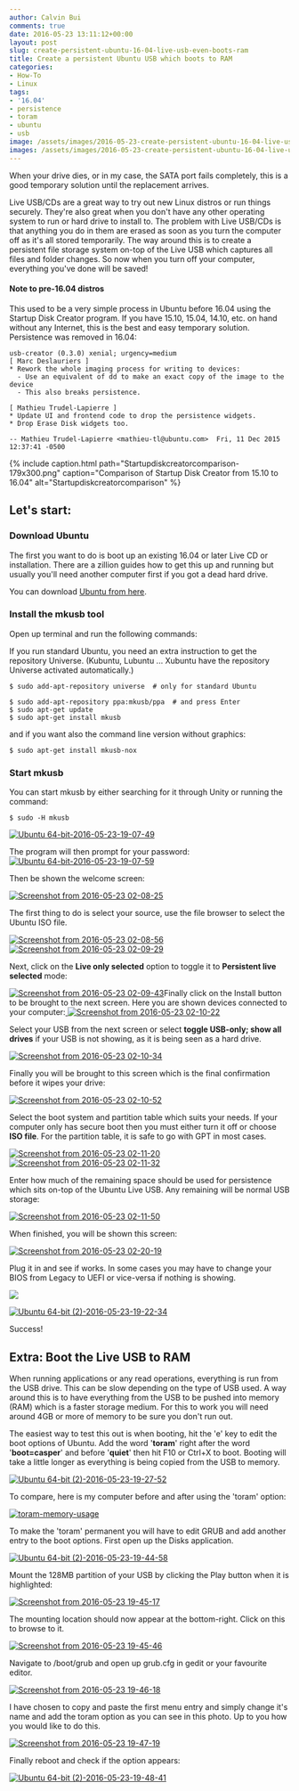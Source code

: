 ```yaml
---
author: Calvin Bui
comments: true
date: 2016-05-23 13:11:12+00:00
layout: post
slug: create-persistent-ubuntu-16-04-live-usb-even-boots-ram
title: Create a persistent Ubuntu USB which boots to RAM
categories:
- How-To
- Linux
tags:
- '16.04'
- persistence
- toram
- ubuntu
- usb
image: /assets/images/2016-05-23-create-persistent-ubuntu-16-04-live-usb-even-boots-ram/featured-image.jpg 
images: /assets/images/2016-05-23-create-persistent-ubuntu-16-04-live-usb-even-boots-ram/
---
```


When your drive dies, or in my case, the SATA port fails completely, this is a good temporary solution until the replacement arrives.

<!-- more -->

Live USB/CDs are a great way to try out new Linux distros or run things securely. They're also great when you don't have any other operating system to run or hard drive to install to. The problem with Live USB/CDs is that anything you do in them are erased as soon as you turn the computer off as it's all stored temporarily. The way around this is to create a persistent file storage system on-top of the Live USB which captures all files and folder changes. So now when you turn off your computer, everything you've done will be saved!

#### Note to pre-16.04 distros

This used to be a very simple process in Ubuntu before 16.04 using the Startup Disk Creator program. If you have 15.10, 15.04, 14.10, etc. on hand without any Internet, this is the best and easy temporary solution. Persistence was removed in 16.04:

```text    
usb-creator (0.3.0) xenial; urgency=medium
[ Marc Deslauriers ]
* Rework the whole imaging process for writing to devices:
  - Use an equivalent of dd to make an exact copy of the image to the device
  - This also breaks persistence.

[ Mathieu Trudel-Lapierre ]
* Update UI and frontend code to drop the persistence widgets.
* Drop Erase Disk widgets too.

-- Mathieu Trudel-Lapierre <mathieu-tl@ubuntu.com>  Fri, 11 Dec 2015 12:37:41 -0500
```

{% include caption.html path="Startupdiskcreatorcomparison-179x300.png" caption="Comparison of Startup Disk Creator from 15.10 to 16.04" alt="Startupdiskcreatorcomparison" %}

## Let's start:

### Download Ubuntu

The first you want to do is boot up an existing 16.04 or later Live CD or installation. There are a zillion guides how to get this up and running but usually you'll need another computer first if you got a dead hard drive.

You can download [Ubuntu from here](http://www.ubuntu.com/download).

### Install the mkusb tool

Open up terminal and run the following commands:

If you run standard Ubuntu, you need an extra instruction to get the repository Universe. (Kubuntu, Lubuntu ... Xubuntu have the repository Universe activated automatically.)

```terminal
$ sudo add-apt-repository universe  # only for standard Ubuntu

$ sudo add-apt-repository ppa:mkusb/ppa  # and press Enter
$ sudo apt-get update
$ sudo apt-get install mkusb
```

and if you want also the command line version without graphics:

```terminal
$ sudo apt-get install mkusb-nox
```

### Start mkusb

You can start mkusb by either searching for it through Unity or running the command:

```terminal
$ sudo -H mkusb
```

[![Ubuntu 64-bit-2016-05-23-19-07-49]({{page.images}}ubuntu-64-bit-2016-05-23-19-07-49.png)]({{page.images}}ubuntu-64-bit-2016-05-23-19-07-49.png)

The program will then prompt for your password:[![Ubuntu 64-bit-2016-05-23-19-07-59]({{page.images}}Ubuntu-64-bit-2016-05-23-19-07-59-300x200.png)]({{page.images}}Ubuntu-64-bit-2016-05-23-19-07-59.png)

Then be shown the welcome screen:

[![Screenshot from 2016-05-23 02-08-25]({{page.images}}Screenshot-from-2016-05-23-02-08-25.png)]({{page.images}}Screenshot-from-2016-05-23-02-08-25.png)

The first thing to do is select your source, use the file browser to select the Ubuntu ISO file.

[![Screenshot from 2016-05-23 02-08-56]({{page.images}}screenshot-from-2016-05-23-02-08-56.png)]({{page.images}}screenshot-from-2016-05-23-02-08-56.png) [![Screenshot from 2016-05-23 02-09-29]({{page.images}}screenshot-from-2016-05-23-02-09-29-e1464005557692.png)]({{page.images}}Screenshot-from-2016-05-23-02-09-29.png)

Next, click on the **Live only selected** option to toggle it to **Persistent live selected** mode:

[![Screenshot from 2016-05-23 02-09-43]({{page.images}}screenshot-from-2016-05-23-02-09-43.png)]({{page.images}}screenshot-from-2016-05-23-02-09-43.png)Finally click on the Install button to be brought to the next screen. Here you are shown devices connected to your computer:[
]({{page.images}}screenshot-from-2016-05-23-02-10-07.png) [![Screenshot from 2016-05-23 02-10-22]({{page.images}}screenshot-from-2016-05-23-02-10-22.png)]({{page.images}}screenshot-from-2016-05-23-02-10-22.png)

Select your USB from the next screen or select **toggle USB-only; show all drives** if your USB is not showing, as it is being seen as a hard drive.

[![Screenshot from 2016-05-23 02-10-34]({{page.images}}screenshot-from-2016-05-23-02-10-34.png)]({{page.images}}screenshot-from-2016-05-23-02-10-34.png)

Finally you will be brought to this screen which is the final confirmation before it wipes your drive:

[![Screenshot from 2016-05-23 02-10-52]({{page.images}}screenshot-from-2016-05-23-02-10-52.png)]({{page.images}}screenshot-from-2016-05-23-02-10-52.png)

Select the boot system and partition table which suits your needs. If your computer only has secure boot then you must either turn it off or choose **ISO file**. For the partition table, it is safe to go with GPT in most cases.

[![Screenshot from 2016-05-23 02-11-20]({{page.images}}screenshot-from-2016-05-23-02-11-20.png)]({{page.images}}screenshot-from-2016-05-23-02-11-20.png) [![Screenshot from 2016-05-23 02-11-32]({{page.images}}screenshot-from-2016-05-23-02-11-32.png)]({{page.images}}screenshot-from-2016-05-23-02-11-32.png)

Enter how much of the remaining space should be used for persistence which sits on-top of the Ubuntu Live USB. Any remaining will be normal USB storage:

[![Screenshot from 2016-05-23 02-11-50]({{page.images}}screenshot-from-2016-05-23-02-11-50.png)]({{page.images}}screenshot-from-2016-05-23-02-11-50.png)

When finished, you will be shown this screen:

[![Screenshot from 2016-05-23 02-20-19]({{page.images}}screenshot-from-2016-05-23-02-20-19.png)]({{page.images}}screenshot-from-2016-05-23-02-20-19.png)

Plug it in and see if works. In some cases you may have to change your BIOS from Legacy to UEFI or vice-versa if nothing is showing.

[![]({{page.images}}Ubuntu-64-bit-2-2016-05-23-19-21-06-1024x768.png)]({{page.images}}ubuntu-64-bit-2-2016-05-23-19-21-06.png)

[![Ubuntu 64-bit (2)-2016-05-23-19-22-34]({{page.images}}Ubuntu-64-bit-2-2016-05-23-19-22-34-1024x768.png)]({{page.images}}ubuntu-64-bit-2-2016-05-23-19-22-34.png)

Success!

## Extra: Boot the Live USB to RAM

When running applications or any read operations, everything is run from the USB drive. This can be slow depending on the type of USB used. A way around this is to have everything from the USB to be pushed into memory (RAM) which is a faster storage medium. For this to work you will need around 4GB or more of memory to be sure you don't run out.

The easiest way to test this out is when booting, hit the 'e' key to edit the boot options of Ubuntu. Add the word '**toram**' right after the word '**boot=casper**' and before '**quiet**' then hit F10 or Ctrl+X to boot. Booting will take a little longer as everything is being copied from the USB to memory.

[![Ubuntu 64-bit (2)-2016-05-23-19-27-52]({{page.images}}Ubuntu-64-bit-2-2016-05-23-19-27-52-1024x768.png)]({{page.images}}ubuntu-64-bit-2-2016-05-23-19-27-52.png)

To compare, here is my computer before and after using the 'toram' option:

[![toram-memory-usage]({{page.images}}toram-memory-usage.png)]({{page.images}}toram-memory-usage.png)

To make the 'toram' permanent you will have to edit GRUB and add another entry to the boot options. First open up the Disks application.

[![Ubuntu 64-bit (2)-2016-05-23-19-44-58]({{page.images}}ubuntu-64-bit-2-2016-05-23-19-44-58-1.png)]({{page.images}}ubuntu-64-bit-2-2016-05-23-19-44-58-1.png)

Mount the 128MB partition of your USB by clicking the Play button when it is highlighted:

[![Screenshot from 2016-05-23 19-45-17]({{page.images}}screenshot-from-2016-05-23-19-45-17.png)]({{page.images}}screenshot-from-2016-05-23-19-45-17.png)

The mounting location should now appear at the bottom-right. Click on this to browse to it.

[![Screenshot from 2016-05-23 19-45-46]({{page.images}}screenshot-from-2016-05-23-19-45-46.png)]({{page.images}}screenshot-from-2016-05-23-19-45-46.png)

Navigate to /boot/grub and open up grub.cfg in gedit or your favourite editor.

[![Screenshot from 2016-05-23 19-46-18]({{page.images}}Screenshot-from-2016-05-23-19-46-18.png)]({{page.images}}Screenshot-from-2016-05-23-19-46-18.png)

I have chosen to copy and paste the first menu entry and simply change it's name and add the toram option as you can see in this photo. Up to you how you would like to do this.

[![Screenshot from 2016-05-23 19-47-19]({{page.images}}screenshot-from-2016-05-23-19-47-19.png)]({{page.images}}screenshot-from-2016-05-23-19-47-19.png)

Finally reboot and check if the option appears:

[![Ubuntu 64-bit (2)-2016-05-23-19-48-41]({{page.images}}Ubuntu-64-bit-2-2016-05-23-19-48-41-1024x768.png)]({{page.images}}ubuntu-64-bit-2-2016-05-23-19-48-41.png)
